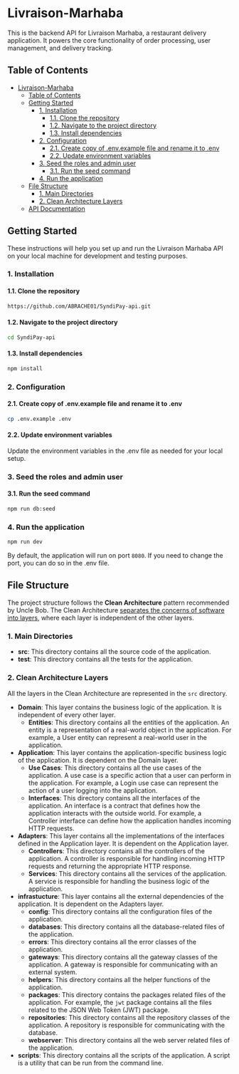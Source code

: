 # Livraison-Marhaba

This is the backend API for Livraison Marhaba, a restaurant delivery application. It powers the core functionality of order processing, user management, and delivery tracking.

## Table of Contents

- [Livraison-Marhaba](#livraison-marhaba)
  - [Table of Contents](#table-of-contents)
  - [Getting Started](#getting-started)
    - [1. Installation](#1-installation)
      - [1.1. Clone the repository](#11-clone-the-repository)
      - [1.2. Navigate to the project directory](#12-navigate-to-the-project-directory)
      - [1.3. Install dependencies](#13-install-dependencies)
    - [2. Configuration](#2-configuration)
      - [2.1. Create copy of .env.example file and rename it to .env](#21-create-copy-of-envexample-file-and-rename-it-to-env)
      - [2.2. Update environment variables](#22-update-environment-variables)
    - [3. Seed the roles and admin user](#3-seed-the-roles-and-admin-user)
      - [3.1. Run the seed command](#31-run-the-seed-command)
    - [4. Run the application](#4-run-the-application)
  - [File Structure](#file-structure)
    - [1. Main Directories](#1-main-directories)
    - [2. Clean Architecture Layers](#2-clean-architecture-layers)
  - [API Documentation](#api-documentation)

## Getting Started

These instructions will help you set up and run the Livraison Marhaba API on your local machine for development and testing purposes.

### 1. Installation

#### 1.1. Clone the repository

```sh
https://github.com/ABRACHE01/SyndiPay-api.git
```

#### 1.2. Navigate to the project directory

```sh
cd SyndiPay-api
```

#### 1.3. Install dependencies

```sh
npm install
```

### 2. Configuration

#### 2.1. Create copy of .env.example file and rename it to .env

```sh
cp .env.example .env
```

#### 2.2. Update environment variables

Update the environment variables in the .env file as needed for your local setup.

### 3. Seed the roles and admin user

#### 3.1. Run the seed command

```sh
npm run db:seed
```

### 4. Run the application

```sh
npm run dev
```

By default, the application will run on port `8080`. If you need to change the port, you can do so in the .env file.

## File Structure

The project structure follows the **Clean Architecture** pattern recommended by Uncle Bob. The Clean Architecture [separates the concerns of software into layers](https://blog.cleancoder.com/uncle-bob/2012/08/13/the-clean-architecture.html), where each layer is independent of the other layers.

### 1. Main Directories

- **src**: This directory contains all the source code of the application.
- **test**: This directory contains all the tests for the application.

### 2. Clean Architecture Layers

All the layers in the Clean Architecture are represented in the `src` directory.

- **Domain**: This layer contains the business logic of the application. It is independent of every other layer.
  - **Entities**: This directory contains all the entities of the application. An entity is a representation of a real-world object in the application. For example, a User entity can represent a real-world user in the application.
- **Application**: This layer contains the application-specific business logic of the application. It is dependent on the Domain layer.
  - **Use Cases**: This directory contains all the use cases of the application. A use case is a specific action that a user can perform in the application. For example, a Login use case can represent the action of a user logging into the application.
  - **Interfaces**: This directory contains all the interfaces of the application. An interface is a contract that defines how the application interacts with the outside world. For example, a Controller interface can define how the application handles incoming HTTP requests.
- **Adapters**: This layer contains all the implementations of the interfaces defined in the Application layer. It is dependent on the Application layer.
  - **Controllers**: This directory contains all the controllers of the application. A controller is responsible for handling incoming HTTP requests and returning the appropriate HTTP response.
  - **Services**: This directory contains all the services of the application. A service is responsible for handling the business logic of the application.
- **infrastucture**: This layer contains all the external dependencies of the application. It is dependent on the Adapters layer.
  - **config**: This directory contains all the configuration files of the application.
  - **databases**: This directory contains all the database-related files of the application.
  - **errors**: This directory contains all the error classes of the application.
  - **gateways**: This directory contains all the gateway classes of the application. A gateway is responsible for communicating with an external system.
  - **helpers**: This directory contains all the helper functions of the application.
  - **packages**: This directory contains the packages related files of the application. For example, the `jwt` package contains all the files related to the JSON Web Token (JWT) package.
  - **repositories**: This directory contains all the repository classes of the application. A repository is responsible for communicating with the database.
  - **webserver**: This directory contains all the web server related files of the application.
- **scripts**: This directory contains all the scripts of the application. A script is a utility that can be run from the command line.


